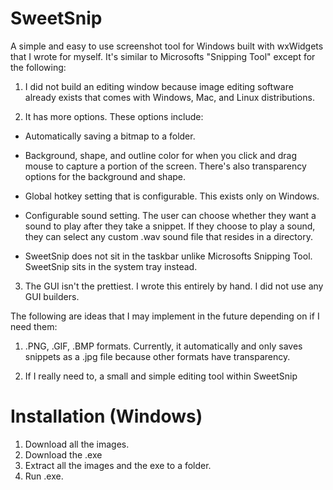 # SweetSnip

A simple and easy to use screenshot tool for Windows built with wxWidgets that I wrote for myself. It's similar to Microsofts "Snipping Tool" except for the following:

1. I did not build an editing window because image editing software already exists that comes with Windows, Mac, and Linux distributions.

2. It has more options. These options include:

  - Automatically saving a bitmap to a folder.
  
  - Background, shape, and outline color for when you click and drag mouse to capture a portion of the screen. There's also transparency      options for the background and shape.
  
  - Global hotkey setting that is configurable. This exists only on Windows.
  
  - Configurable sound setting. The user can choose whether they want a sound to play after they take a snippet. If they choose to play a     sound, they can select any custom .wav sound file that resides in a directory.
  
  - SweetSnip does not sit in the taskbar unlike Microsofts Snipping Tool. SweetSnip sits in the system tray instead.
  
3. The GUI isn't the prettiest. I wrote this entirely by hand. I did not use any GUI builders.

The following are ideas that I may implement in the future depending on if I need them:

1. .PNG, .GIF, .BMP formats. Currently, it automatically and only saves snippets as a .jpg file because other formats have transparency.

2. If I really need to, a small and simple editing tool within SweetSnip

# Installation (Windows)

1. Download all the images.
2. Download the .exe
3. Extract all the images and the exe to a folder.
4. Run .exe.
